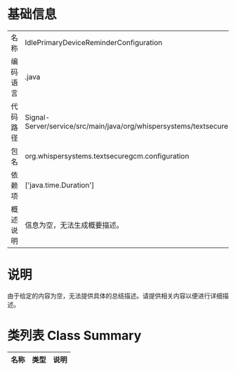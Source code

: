 # 基础信息

|      |      |
|------|------|
| 名称 | IdlePrimaryDeviceReminderConfiguration |
| 编码语言 | .java |
| 代码路径 | Signal-Server/service/src/main/java/org/whispersystems/textsecuregcm/configuration/IdlePrimaryDeviceReminderConfiguration.java |
| 包名 | org.whispersystems.textsecuregcm.configuration |
| 依赖项 | ['java.time.Duration'] |
| 概述说明 | 信息为空，无法生成概要描述。 |

# 说明

由于给定的内容为空，无法提供具体的总结描述。请提供相关内容以便进行详细描述。

# 类列表 Class Summary

| 名称   | 类型  | 说明 |
|-------|------|-------------|




